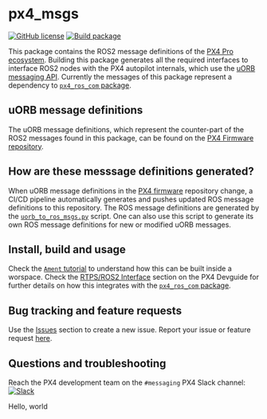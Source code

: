 # px4_msgs

[![GitHub license](https://img.shields.io/github/license/PX4/px4_msgs.svg)](https://github.com/PX4/px4_msg/blob/master/LICENSE) [![Build package](https://github.com/PX4/px4_msgs/workflows/Build%20package/badge.svg)](https://github.com/PX4/px4_msgs/actions)

This package contains the ROS2 message definitions of the [PX4 Pro ecosystem](https://px4.io/). Building this package generates all the required interfaces to interface ROS2 nodes with the PX4 autopilot internals, which use the [uORB messaging API](https://dev.px4.io/en/middleware/uorb.html). Currently the messages of this package represent a dependency to [`px4_ros_com` package](https://github.com/PX4/px4_ros_com).

## uORB message definitions

The uORB message definitions, which represent the counter-part of the ROS2 messages found in this package, can be found on the [PX4 Firmware repository](https://github.com/PX4/Firmware).

## How are these messsage definitions generated?

When uORB message definitions in the [PX4 firmware](https://github.com/PX4/Firmware) repository change, a CI/CD pipeline automatically generates and pushes updated ROS message definitions to this repository. The ROS message definitions are generated by the [`uorb_to_ros_msgs.py`](https://github.com/PX4/Firmware/blob/master/msg/tools/uorb_to_ros_msgs.py) script. One can also use this script to generate its own ROS message definitions for new or modified uORB messages.

## Install, build and usage

Check the [`Ament` tutorial](https://index.ros.org/doc/ros2/Tutorials/Ament-Tutorial/) to understand how this can be built inside a worspace. Check the [RTPS/ROS2 Interface](https://dev.px4.io/en/middleware/micrortps.html) section on the PX4 Devguide for further details on how this integrates with the [`px4_ros_com` package](https://github.com/PX4/px4_ros_com).

## Bug tracking and feature requests

Use the [Issues](https://github.com/PX4/px4_msgs/issues) section to create a new issue. Report your issue or feature request [here](https://github.com/PX4/px4_msgs/issues/new).

## Questions and troubleshooting

Reach the PX4 development team on the `#messaging` PX4 Slack channel:
[![Slack](https://px4-slack.herokuapp.com/badge.svg)](http://slack.px4.io)

Hello, world
